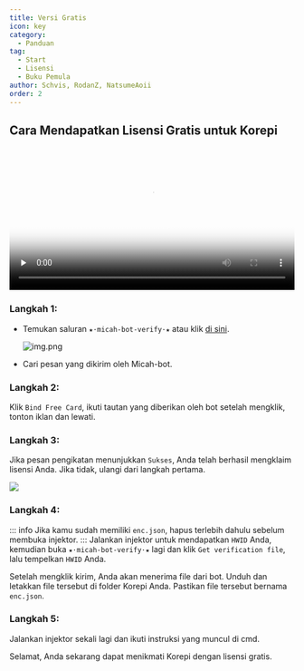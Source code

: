```yaml
---
title: Versi Gratis
icon: key
category:
  - Panduan
tag:
  - Start
  - Lisensi
  - Buku Pemula
author: Schvis, RodanZ, NatsumeAoii
order: 2
---
```


## Cara Mendapatkan Lisensi Gratis untuk Korepi

<video controls preload="none" width="100%" poster="https://nextcloud.atruicardona.xyz/s/6Lq9c23qJFPYdcZ/preview"><source src="https://nextcloud.atruicardona.xyz/s/6Lq9c23qJFPYdcZ/download" type="video/mp4"></video>

### Langkah 1:
- Temukan saluran `★⋅micah-bot-verify⋅★` atau klik [di sini](https://discord.com/channels/1069057220802781265/1203687333107335198).

  ![img.png](/assets/images/docs/202402/verify-1.png)
- Cari pesan yang dikirim oleh Micah-bot.

### Langkah 2:
Klik `Bind Free Card`, ikuti tautan yang diberikan oleh bot setelah mengklik, tonton iklan dan lewati.

### Langkah 3:
Jika pesan pengikatan menunjukkan `Sukses`, Anda telah berhasil mengklaim lisensi Anda. Jika tidak, ulangi dari langkah pertama.

![](/assets/images/docs/202312/success.png)

### Langkah 4:
::: info Jika kamu sudah memiliki `enc.json`, hapus terlebih dahulu sebelum membuka injektor.
:::
Jalankan injektor untuk mendapatkan `HWID` Anda, kemudian buka `★⋅micah-bot-verify⋅★` lagi dan klik `Get verification file`, lalu tempelkan `HWID` Anda.

Setelah mengklik kirim, Anda akan menerima file dari bot. Unduh dan letakkan file tersebut di folder Korepi Anda. Pastikan file tersebut bernama `enc.json`.

### Langkah 5:
Jalankan injektor sekali lagi dan ikuti instruksi yang muncul di cmd.

Selamat, Anda sekarang dapat menikmati Korepi dengan lisensi gratis.